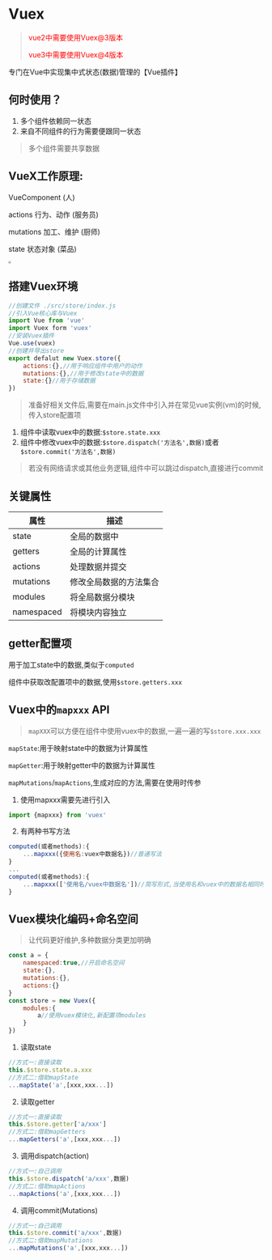 # Vuex

><span style="color:red">vue2中需要使用Vuex@3版本</span>
>
><span style="color:red">vue3中需要使用Vuex@4版本</span>

专门在Vue中实现集中式状态(数据)管理的【Vue插件】

## 何时使用？

1. 多个组件依赖同一状态
2. 来自不同组件的行为需要便跟同一状态

> 多个组件需要共享数据

## VueX工作原理:

VueComponent (人)

actions 行为、动作 (服务员)

mutations 加工、维护 (厨师)

state 状态对象 (菜品)

<img src="D:/WEB study/H5-StudyNote/img/vuex.png" style="zoom: 33%;" />

## 搭建Vuex环境

```js
//创建文件 ./src/store/index.js
//引入Vue核心库与Vuex
import Vue from 'vue'
import Vuex form 'vuex'
//安装Vuex插件
Vue.use(vuex)
//创建并导出store
export defalut new Vuex.store({
    actions:{},//用于响应组件中用户的动作
    mutations:{},//用于修改state中的数据
    state:{}//用于存储数据
})
```

> 准备好相关文件后,需要在main.js文件中引入并在常见vue实例(vm)的时候,传入store配置项

1. 组件中读取vuex中的数据:`$store.state.xxx`
2. 组件中修改vuex中的数据:`$store.dispatch('方法名',数据)`或者`$store.commit('方法名',数据)`

> 若没有网络请求或其他业务逻辑,组件中可以跳过dispatch,直接进行commit

## 关键属性

| 属性       | 描述                   |
| ---------- | ---------------------- |
| state      | 全局的数据中           |
| getters    | 全局的计算属性         |
| actions    | 处理数据并提交         |
| mutations  | 修改全局数据的方法集合 |
| modules    | 将全局数据分模块       |
| namespaced | 将模块内容独立         |

## getter配置项

用于加工state中的数据,类似于`computed`

组件中获取改配置项中的数据,使用`$store.getters.xxx`

## Vuex中的`mapxxx` API

> `mapXXX`可以方便在组件中使用vuex中的数据,一遍一遍的写`$store.xxx.xxx`

 `mapState`:用于映射state中的数据为计算属性

`mapGetter`:用于映射getter中的数据为计算属性

`mapMutations`/`mapActions`,生成对应的方法,需要在使用时传参

1. 使用mapxxx需要先进行引入

```js
import {mapxxx} from 'vuex'
```

2. 有两种书写方法

```js
computed(或者methods):{
    ...mapxxx({使用名:vuex中数据名})//普通写法
}
...
computed(或者methods):{
    ...mapxxx(['使用名/vuex中数据名'])//简写形式,当使用名和vuex中的数据名相同时,可以使用数组形式
}
```

## Vuex模块化编码+命名空间

> 让代码更好维护,多种数据分类更加明确

```js
const a = {
    namespaced:true,//开启命名空间
    state:{},
    mutations:{},
    actions:{}
}
const store = new Vuex({
    modules:{
        a//使用vuex模块化,新配置项modules
    }
})
```

1. 读取state

```js
//方式一:直接读取
this.$store.state.a.xxx
//方式二:借助mapState
...mapState('a',[xxx,xxx...])
```

2. 读取getter

```js
//方式一:直接读取
this.$store.getter['a/xxx']
//方式二:借助mapGetters
...mapGetters('a',[xxx,xxx...])
```

3. 调用dispatch(action)

```js
//方式一:自己调用
this.$store.dispatch('a/xxx',数据)
//方式二:借助mapActions
...mapActions('a',[xxx,xxx...])
```

4. 调用commit(Mutations)

```js
//方式一:自己调用
this.$store.commit('a/xxx',数据)
//方式二:借助mapMutations
...mapMutations('a',[xxx,xxx...])
```

